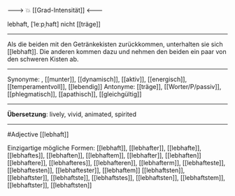---> 💥 [[Grad-Intensität]] <---

lebhaft, [ˈleːpˌhaft]
nicht [[träge]]

---
Als die beiden mit den Getränkekisten zurückkommen, unterhalten sie sich [[lebhaft]].
Die anderen kommen dazu und nehmen den beiden ein paar von den schweren Kisten ab. 

---
Synonyme: , [[munter]], [[dynamisch]], [[aktiv]], [[energisch]], [[temperamentvoll]], [[lebendig]]
Antonyme: [[träge]], [[Worter/P/passiv]], [[phlegmatisch]], [[apathisch]], [[gleichgültig]]

---
**Übersetzung**:
lively, vivid, animated, spirited

---
#Adjective [[lebhaft]]


Einzigartige mögliche Formen: 
[[lebhaft]], [[lebhafter]], [[lebhafte]], [[lebhaftes]], [[lebhaften]], [[lebhaftem]], [[lebhafter]], [[lebhaften]]
[[lebhaftere]], [[lebhafteres]], [[lebhafteren]], [[lebhafterm]], [[lebhafteste]], [[lebhaftesten]], [[lebhaftester]], [[lebhaftem]]
[[lebhaftsten]], [[lebhaftster]], [[lebhaftste]], [[lebhaftstes]], [[lebhaftsten]], [[lebhaftstem]], [[lebhaftster]], [[lebhaftsten]]